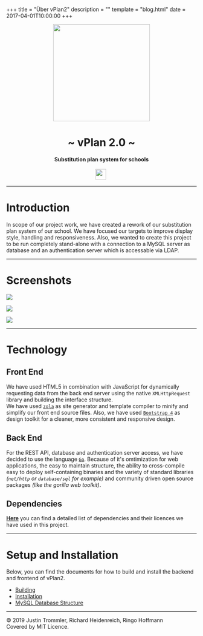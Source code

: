 +++
title = "Über vPlan2"
description = ""
template = "blog.html"
date = 2017-04-01T10:00:00
+++

<div align="center">
    <img src="/media/logo/256x256.png" height="256" />
    <h1>~ vPlan 2.0 ~</h1>
    <strong>
        Substitution plan system for schools
    </strong><br><br>
    <a href="https://github.com/zekroTJA/vplan2/releases"><img height="28" src="https://img.shields.io/github/tag/vplan2/shinpuru.svg?style=for-the-badge"/></a>&nbsp;
<br>
</div>

---

# Introduction

In scope of our project work, we have created a rework of our substitution plan system of our school. We have focused our targets to improve display style, handling and responsiveness. Also, we wanted to create this project to be run completely stand-alone with a connection to a MySQL server as database and an authentication server which is accessable via LDAP.

---

# Screenshots

![](/media/ss/ss-index.png)

![](/media/ss/ss-index.png)

![](/media/ss/ss-index.png)

---

# Technology

## Front End

We have used HTML5 in combination with JavaScript for dynamically requesting data from the back end server using the native `XMLHttpRequest` library and building the interface structure.  
We have used [`zola`](https://github.com/getzola/zola) as site generator and template compiler to minify and simplify our front end source files. Also, we have used [`Bootstrap 4`](https://getbootstrap.com/) as design toolkit for a cleaner, more consistent and responsive design.

## Back End

For the REST API, database and authentication server access, we have decided to use the language [`Go`](https://golang.org/). Because of it's omtimization for web applications, the easy to maintain structure, the ability to cross-compile easy to deploy self-containing binaries and the variety of standard libraries *(`net/http` or `database/sql` for example)* and community driven open source packages *(like the gorilla web toolkit)*.

## Dependencies

[**Here**](https://github.com/zekroTJA/vplan2019/blob/master/docs/dependencies.md) you can find a detailed list of dependencies and their licences we have used in this project.

---

# Setup and Installation

Below, you can find the documents for how to build and install the backend and frontend of vPlan2.

- [Building](https://github.com/zekroTJA/vplan2019/blob/master/docs/build.md)
- [Installation](https://github.com/zekroTJA/vplan2019/blob/master/docs/setup.md)
- [MySQL Database Structure](https://github.com/zekroTJA/vplan2019/blob/master/docs/database-structure.md)

---

© 2019 Justin Trommler, Richard Heidenreich, Ringo Hoffmann  
Covered by MIT Licence.